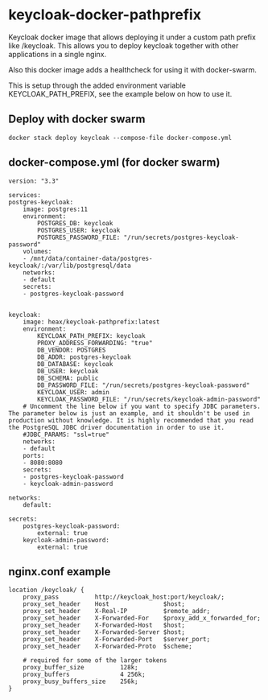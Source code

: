 # keycloak-docker-pathprefix
Keycloak docker image that allows deploying it under a custom path prefix like /keycloak. This allows you to deploy keycloak together with other applications in a single nginx.

Also this docker image adds a healthcheck for using it with docker-swarm.

This is setup through the added environment variable KEYCLOAK_PATH_PREFIX, see the example below on how to use it.

## Deploy with docker swarm

    docker stack deploy keycloak --compose-file docker-compose.yml 

## docker-compose.yml (for docker swarm)

    version: "3.3"

    services:
    postgres-keycloak:
        image: postgres:11
        environment:
            POSTGRES_DB: keycloak
            POSTGRES_USER: keycloak
            POSTGRES_PASSWORD_FILE: "/run/secrets/postgres-keycloak-password"
        volumes:
        - /mnt/data/container-data/postgres-keycloak/:/var/lib/postgresql/data
        networks:
        - default
        secrets:
        - postgres-keycloak-password


    keycloak:
        image: heax/keycloak-pathprefix:latest
        environment:
            KEYCLOAK_PATH_PREFIX: keycloak
            PROXY_ADDRESS_FORWARDING: "true"
            DB_VENDOR: POSTGRES
            DB_ADDR: postgres-keycloak
            DB_DATABASE: keycloak
            DB_USER: keycloak
            DB_SCHEMA: public
            DB_PASSWORD_FILE: "/run/secrets/postgres-keycloak-password"
            KEYCLOAK_USER: admin
            KEYCLOAK_PASSWORD_FILE: "/run/secrets/keycloak-admin-password"
        # Uncomment the line below if you want to specify JDBC parameters. The parameter below is just an example, and it shouldn't be used in production without knowledge. It is highly recommended that you read the PostgreSQL JDBC driver documentation in order to use it.
        #JDBC_PARAMS: "ssl=true"
        networks:
        - default
        ports:
        - 8080:8080
        secrets:
        - postgres-keycloak-password
        - keycloak-admin-password
    
    networks:
        default:

    secrets:
        postgres-keycloak-password:
            external: true
        keycloak-admin-password:
            external: true

## nginx.conf example

    location /keycloak/ {
        proxy_pass          http://keycloak_host:port/keycloak/;
        proxy_set_header    Host               $host;
        proxy_set_header    X-Real-IP          $remote_addr;
        proxy_set_header    X-Forwarded-For    $proxy_add_x_forwarded_for;
        proxy_set_header    X-Forwarded-Host   $host;
        proxy_set_header    X-Forwarded-Server $host;
        proxy_set_header    X-Forwarded-Port   $server_port;
        proxy_set_header    X-Forwarded-Proto  $scheme;

        # required for some of the larger tokens
        proxy_buffer_size          128k;
        proxy_buffers              4 256k;
        proxy_busy_buffers_size    256k;
    }